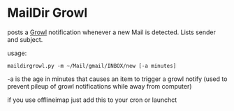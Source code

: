 MailDir Growl
=============

posts a [Growl](http://growl.info) notification whenever a new Mail is detected.
Lists sender and subject.

usage:

    maildirgrowl.py -m ~/Mail/gmail/INBOX/new [-a minutes]

-a is the age in minutes that causes an item to trigger a growl notify
    (used to prevent pileup of growl notifications while away from computer)

if you use offlineimap just add this to your cron or launchct


